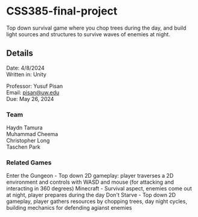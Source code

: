 # CSS385-final-project
Top down survival game where you chop trees during the day, and build light sources and structures to survive waves of enemies at night.

## Details
Date: 4/8/2024<br>
Written in: Unity<br>

Professor: Yusuf Pisan<br>
Email: pisan@uw.edu<br>
Due: May 26, 2024<br>

### Team

Haydn Tamura<br>
Muhammad Cheema<br>
Christopher Long<br>
Taschen Park<br>

### Related Games
Enter the Gungeon - Top down 2D gameplay: player traverses a 2D environment and controls with WASD and mouse (for attacking and interacting in 360 degrees) 
Minecraft - Survival aspect, enemies come out at night, player prepares during the day 
Don't Starve - Top down 2D gameplay, player gathers resources by chopping trees, day night cycles, building mechanics for defending agianst enemies
